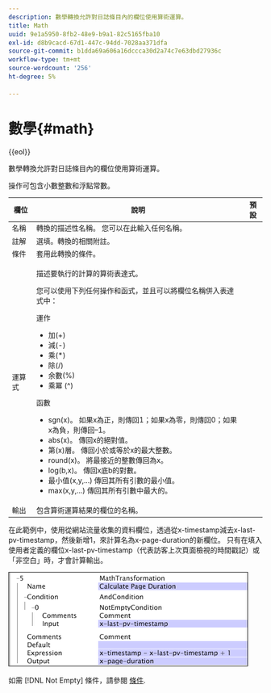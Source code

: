 ```yaml
---
description: 數學轉換允許對日誌條目內的欄位使用算術運算。
title: Math
uuid: 9e1a5950-8fb2-48e9-b9a1-82c5165fba10
exl-id: d8b9cacd-67d1-447c-94dd-7028aa371dfa
source-git-commit: b1dda69a606a16dccca30d2a74c7e63dbd27936c
workflow-type: tm+mt
source-wordcount: '256'
ht-degree: 5%

---
```


# 數學{#math}

{{eol}}

數學轉換允許對日誌條目內的欄位使用算術運算。

操作可包含小數整數和浮點常數。

<table id="table_FDF3DDF1960E43E391A67C9DC2A0E302"> 
 <thead> 
  <tr> 
   <th colname="col1" class="entry"> 欄位 </th> 
   <th colname="col2" class="entry"> 說明 </th> 
   <th colname="col3" class="entry"> 預設 </th> 
  </tr> 
 </thead>
 <tbody> 
  <tr> 
   <td colname="col1"> 名稱 </td> 
   <td colname="col2"> 轉換的描述性名稱。 您可以在此輸入任何名稱。 </td> 
   <td colname="col3"></td> 
  </tr> 
  <tr> 
   <td colname="col1"> 註解 </td> 
   <td colname="col2"> 選填。轉換的相關附註。 </td> 
   <td colname="col3"></td> 
  </tr> 
  <tr> 
   <td colname="col1"> 條件 </td> 
   <td colname="col2"> 套用此轉換的條件。 </td> 
   <td colname="col3"></td> 
  </tr> 
  <tr> 
   <td colname="col1"> 運算式 </td> 
   <td colname="col2"> <p>描述要執行的計算的算術表達式。 </p> <p> 您可以使用下列任何操作和函式，並且可以將欄位名稱併入表達式中： </p> <p> 運作 
     <ul id="ul_DB5915FADA0A41A3B11F1F48615F40A9">
      <li id="li_CA9EA97243F04760A81313C17EE057B3"> 加(+) </li>
      <li id="li_908A272EBA2340098C20F22AA8D9ED26"> 減(-) </li>
      <li id="li_C62257FF3AAB436D9148BBEA441621D7"> 乘(*) </li>
      <li id="li_B5A9EAB3E49D4CB9A297172199F23542"> 除(/) </li>
      <li id="li_D2D2B51DB2C8412A9B6F9D5F3CC03F8A"> 余數(%) </li>
      <li id="li_07E7E368FFD2437A852B785E159848E5"> 乘冪 (^) </li>
     </ul></p> <p>函數 
     <ul id="ul_E335AE8D684340AA998C4A2633FFDEE1">
      <li id="li_E036FF0B5DF244DDBFEDA9BFEDC62251"> sgn(x)。 如果x為正，則傳回1；如果x為零，則傳回0；如果x為負，則傳回–1。 </li>
      <li id="li_90CD8899DDC14778A95930C2768C82BC"> abs(x)。 傳回x的絕對值。 </li>
      <li id="li_F4AF23F343F74BD88B7166B1C2BB065E"> 第(x)層。 傳回小於或等於x的最大整數。 </li>
      <li id="li_A31379A3659240C3A629BFAF19A6DDF1"> round(x)。 將最接近的整數傳回為x。 </li>
      <li id="li_9C0A0F3A4A304026B543F2A64B98B922"> log(b,x)。 傳回x底b的對數。 </li>
      <li id="li_124D62C2CA5A42CBBCC5DB18FAA8920E"> 最小值(x,y,...) 傳回其所有引數的最小值。 </li>
      <li id="li_3B7B9FC1C0BF4E7688F9F49130B97B7F"> max(x,y,...) 傳回其所有引數中最大的。 </li>
     </ul></p> </td> 
   <td colname="col3"></td> 
  </tr> 
  <tr> 
   <td colname="col1"> 輸出 </td> 
   <td colname="col2"> 包含算術運算結果的欄位的名稱。 </td> 
   <td colname="col3"></td> 
  </tr> 
 </tbody> 
</table>

在此範例中，使用從網站流量收集的資料欄位，透過從x-timestamp減去x-last-pv-timestamp，然後新增1，來計算名為x-page-duration的新欄位。 只有在填入使用者定義的欄位x-last-pv-timestamp（代表訪客上次頁面檢視的時間戳記）或「非空白」時，才會計算輸出。

![](assets/cfg_TransformationType_Math.png)

如需 [!DNL Not Empty] 條件，請參閱 [條件](../../../../../home/c-dataset-const-proc/c-conditions/c-abt-cond.md).
